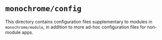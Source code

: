 # `monochrome/config`

This directory contains configuration files supplementary to modules in `monochrome/module`, in addition to more ad-hoc configuration files for non-module apps.
